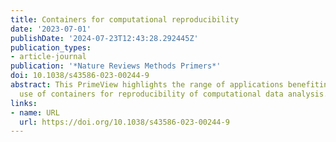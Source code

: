 ```yaml
---
title: Containers for computational reproducibility
date: '2023-07-01'
publishDate: '2024-07-23T12:43:28.292445Z'
publication_types:
- article-journal
publication: '*Nature Reviews Methods Primers*'
doi: 10.1038/s43586-023-00244-9
abstract: This PrimeView highlights the range of applications benefiting from the
  use of containers for reproducibility of computational data analysis.
links:
- name: URL
  url: https://doi.org/10.1038/s43586-023-00244-9
---
```


